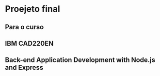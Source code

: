 # Proejeto final

## Para o curso 

## IBM CAD220EN
## Back-end Application Development with Node.js and Express
